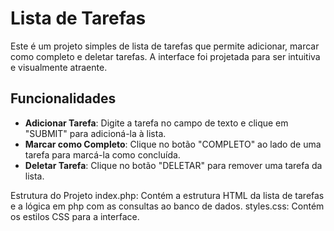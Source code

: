 # Lista de Tarefas

Este é um projeto simples de lista de tarefas que permite adicionar, marcar como completo e deletar tarefas. A interface foi projetada para ser intuitiva e visualmente atraente.

## Funcionalidades

- **Adicionar Tarefa**: Digite a tarefa no campo de texto e clique em "SUBMIT" para adicioná-la à lista.
- **Marcar como Completo**: Clique no botão "COMPLETO" ao lado de uma tarefa para marcá-la como concluída.
- **Deletar Tarefa**: Clique no botão "DELETAR" para remover uma tarefa da lista.

Estrutura do Projeto
index.php: Contém a estrutura HTML da lista de tarefas e a lógica em php com as consultas ao banco de dados.
styles.css: Contém os estilos CSS para a interface.
